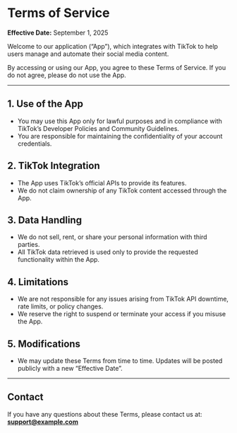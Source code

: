 # Terms of Service

**Effective Date:** September 1, 2025

Welcome to our application (“App”), which integrates with TikTok to help users manage and automate their social media content.

By accessing or using our App, you agree to these Terms of Service. If you do not agree, please do not use the App.

---

## 1. Use of the App
- You may use this App only for lawful purposes and in compliance with TikTok’s Developer Policies and Community Guidelines.
- You are responsible for maintaining the confidentiality of your account credentials.

## 2. TikTok Integration
- The App uses TikTok’s official APIs to provide its features.
- We do not claim ownership of any TikTok content accessed through the App.

## 3. Data Handling
- We do not sell, rent, or share your personal information with third parties.
- All TikTok data retrieved is used only to provide the requested functionality within the App.

## 4. Limitations
- We are not responsible for any issues arising from TikTok API downtime, rate limits, or policy changes.
- We reserve the right to suspend or terminate your access if you misuse the App.

## 5. Modifications
- We may update these Terms from time to time. Updates will be posted publicly with a new “Effective Date”.

---

## Contact
If you have any questions about these Terms, please contact us at: **support@example.com**
